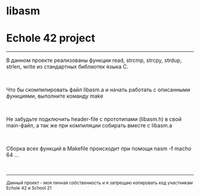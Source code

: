 # libasm
# Echole 42 project

<hr>

<div>
<p>В данном проекте реализованы функции read, strcmp, strcpy, strdup, strlen, write из стандартных библиотек языка C.</p>
<br>
<p>Что бы скомпилировать файл libasm.a и начать работать с описанными функциями, выполните команду make</p>
<br>
<p>Не забудьте подключить header-file с прототипами (libasm.h) в свой main-файл, а так же при компиляции собирать вместе с libasm.a</p>
<br>
<p>Сборка всех функций в Makefile происходит при помощи nasm -f macho 64 ...</p>
<br>
<hr>

<small> Данный проект - моя личная собственность и я запрещаю копировать код участникам Echole 42  и School 21 </small>
